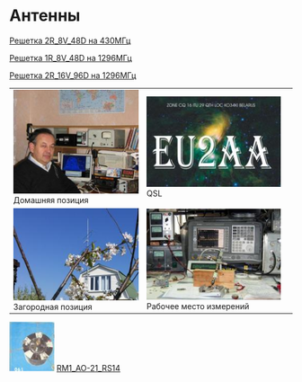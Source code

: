 # Антенны

[Решетка 2R_8V_48D на 430МГц](432.md) 

[Решетка 1R_8V_48D на 1296МГц](1296_8.md) 

[Решетка 2R_16V_96D на 1296МГц](1296w.md)

|  |  |  |
| ------------- | ------------- | ------------- |
| ![Home position](photo/21.jpg) Домашняя позиция | ![QSL](photo/22.jpg) QSL |  |
| ![Field position](photo/24.jpg) Загородная позиция | ![Working and Measuring Area](photo/25.jpg) Рабочее место измерений | 

[![RM1_AO-21_RS14](photo/28.jpg)](http://eu2aa.qrz.ru) [ RM1_AO-21_RS14 ](http://eu2aa.qrz.ru)
